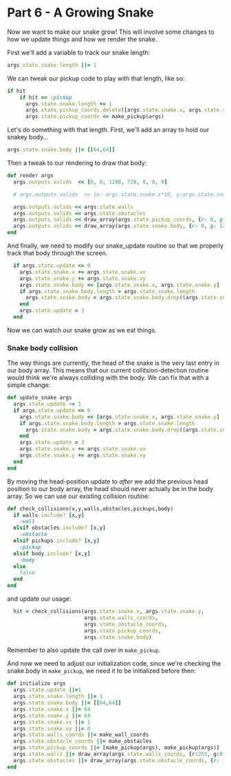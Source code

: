 # Part 6 - A Growing Snake
Now we want to make our snake grow!  This will involve some changes to how we update things and how we render the snake.

First we'll add a variable to track our snake length:
```ruby
args.state.snake.length ||= 1
```

We can tweak our pickup code to play with that length, like so:
```ruby
if hit
    if hit == :pickup
      args.state.snake.length += 1
      args.state.pickup_coords.delete([args.state.snake.x, args.state.snake.y])
      args.state.pickup_coords << make_pickup(args)
```

Let's do something with that length.  First, we'll add an array to hold our snakey body...
```ruby
args.state.snake.body ||= [[64,64]]
```

Then a tweak to our rendering to draw that body:
```ruby
def render args
  args.outputs.solids  << [0, 0, 1280, 720, 0, 0, 0]

  # args.outputs.solids  << {x: args.state.snake.x*10, y:args.state.snake.y*10, w:10, h:10, r:0, g:128, b:0}

  args.outputs.solids << args.state.walls
  args.outputs.solids << args.state.obstacles
  args.outputs.solids << draw_array(args.state.pickup_coords, {r: 0, g: 0, b: 255})
  args.outputs.solids << draw_array(args.state.snake.body, {r: 0, g: 128, b: 0})
end
```

And finally, we need to modify our snake_update routine so that we properly track that body through the screen.

```ruby
  if args.state.update <= 0
    args.state.snake.x += args.state.snake.vx
    args.state.snake.y += args.state.snake.vy
    args.state.snake.body << [args.state.snake.x, args.state.snake.y]
    if args.state.snake.body.length > args.state.snake.length
      args.state.snake.body = args.state.snake.body.drop((args.state.snake.body.length - args.state.snake.length))
    end
    args.state.update = 3
  end
```

Now we can watch our snake grow as we eat things.

### Snake body collision
The way things are currently, the head of the snake is the very last entry in our body array.  This means that our current collitsion-detection routine would think we're always colliding with the body.  We can fix that with a simple change:
```ruby
def update_snake args
  args.state.update -= 1
  if args.state.update <= 0
    args.state.snake.body << [args.state.snake.x, args.state.snake.y]
    if args.state.snake.body.length > args.state.snake.length
      args.state.snake.body = args.state.snake.body.drop((args.state.snake.body.length - args.state.snake.length))
    end
    args.state.update = 3
    args.state.snake.x += args.state.snake.vx
    args.state.snake.y += args.state.snake.vy
  end
end
```

By moving the head-position update to _after_ we add the previous head position to our body array, the head should never actually be in the body array.  So we can use our existing collision routine:
```ruby
def check_collisions(x,y,walls,obstacles,pickups,body)
  if walls.include? [x,y]
    :wall
  elsif obstacles.include? [x,y]
    :obstacle
  elsif pickups.include? [x,y]
    :pickup
  elsif body.include? [x,y]
    :body
  else
    false
  end
end
```

and update our usage:
```ruby
  hit = check_collisions(args.state.snake.x, args.state.snake.y,
                         args.state.walls_coords,
                         args.state.obstacle_coords,
                         args.state.pickup_coords,
                         args.state.snake.body)
```

Remember to also update the call over in `make_pickup`.

And now we need to adjust our initialization code, since we're checking the snake.body in `make_pickup`, we need it to be initialized before then:

```ruby
def initialize args
  args.state.update ||=1
  args.state.snake.length ||= 1
  args.state.snake.body ||= [[64,64]]
  args.state.snake.x ||= 64
  args.state.snake.y ||= 64
  args.state.snake.vx ||= 1
  args.state.snake.vy ||= 0
  args.state.walls_coords ||= make_wall_coords
  args.state.obstacle_coords ||= make_obstacles
  args.state.pickup_coords ||= [make_pickup(args), make_pickup(args)]
  args.state.walls ||= draw_array(args.state.walls_coords, {r:255, g:0, b:0})
  args.state.obstacles ||= draw_array(args.state.obstacle_coords, {r: 128, g: 0, b: 128})
end
```

